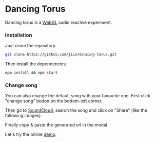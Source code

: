 # Dancing Torus

Dancing torus is a [WebGL](https://en.wikipedia.org/wiki/WebGL) audio reactive experiment.

### Installation

Just clone the repository:

```bash
git clone https://github.com/jiin/dancing-torus.git
```

Then install the dependencies:

```bash
npm install && npm start
```

### Change song

You can also change the default song with your favourite one. First click "change song" button on the bottom-left corner.

Then go to [SoundCloud](https://soundcloud.com/stream), search the song and click on "Share" (like the following images).



Finally copy & paste the generated url in the modal.

Let's try the online [demo](http://dancing-torus.s3-website-us-east-1.amazonaws.com/). 
